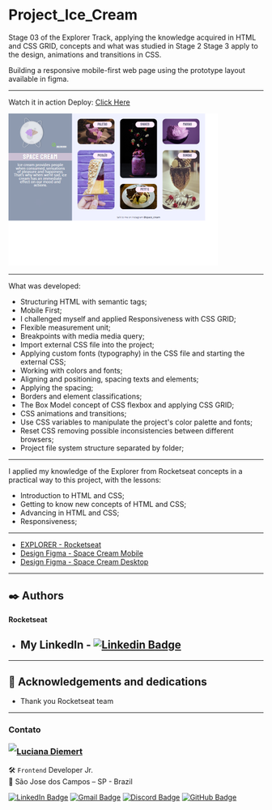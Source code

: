 # Project_Ice_Cream
  
  Stage 03 of the Explorer Track, applying the knowledge acquired in HTML and CSS GRID, concepts and what was studied in Stage 2 Stage 3 apply to the design, animations and transitions in CSS.
  
  Building a responsive mobile-first web page using the prototype layout available in figma.


-----

  Watch it in action Deploy: [Click Here](https://ludiemert.github.io/Projeto_Ice_Cream//)
  
  <img height="300px" src="https://github.com/ludiemert/Projeto_Ice_Cream/blob/main/.github/preview.png">

------
What was developed:

- Structuring HTML with semantic tags;
- Mobile First;
- I challenged myself and applied Responsiveness with CSS GRID;
- Flexible measurement unit;
- Breakpoints with media media query;
- Import external CSS file into the project;
- Applying custom fonts (typography) in the CSS file and starting the external CSS;
- Working with colors and fonts;
- Aligning and positioning, spacing texts and elements;
- Applying the spacing;
- Borders and element classifications;
- The Box Model concept of CSS flexbox and applying CSS GRID;
- CSS animations and transitions;
- Use CSS variables to manipulate the project's color palette and fonts;
- Reset CSS removing possible inconsistencies between different browsers;
- Project file system structure separated by folder;

------

I applied my knowledge of the Explorer from Rocketseat concepts in a practical way 
to this project, with the lessons:

- Introduction to HTML and CSS;
- Getting to know new concepts of HTML and CSS;
- Advancing in HTML and CSS;
- Responsiveness;
  
-----

- [EXPLORER - Rocketseat](https://www.rocketseat.com.br/explorer)
- [Design Figma - Space Cream Mobile](https://www.figma.com/file/drBBktNRdtCIUiN4cZk4yo?node-id=0:1)
- [Design Figma - Space Cream Desktop](https://www.figma.com/file/pddZCuQIRLjk5dEHQ4L4YR?node-id=0:1)


-----


## ✒️ Authors

 **Rocketseat**

- ## My LinkedIn - [![Linkedin Badge](https://img.shields.io/badge/-lucianadiemert-blue?style=flat-square&logo=Linkedin&logoColor=white&link=https://www.linkedin.com/in/lucianadiemert/)](https://www.linkedin.com/in/lucianadiemert/)



-----



## 🎁 Acknowledgements and dedications

* Thank you Rocketseat team


-----


### Contato

<img align="left" src="https://www.github.com/ludiemert.png?size=150">

### [**Luciana Diemert**](https://github.com/ludiemert)

🛠 `Frontend` Developer Jr. <br>
📍 São Jose dos Campos – SP - Brazil

<a href="https://www.linkedin.com/in/lucianadiemert" target="_blank"><img src="https://img.shields.io/badge/LinkedIn-0077B5?style=flat&logo=linkedin&logoColor=white" alt="LinkedIn Badge" height="25"></a>&nbsp;<a href="mailto:lucianadiemert@gmail.com" target="_blank"><img src="https://img.shields.io/badge/Gmail-D14836?style=flat&logo=gmail&logoColor=white" alt="Gmail Badge" height="25"></a>&nbsp;<a href="#"><img src="https://img.shields.io/badge/Discord-%237289DA.svg?logo=discord&logoColor=white" title="LuDiem#0654" alt="Discord Badge" height="25"></a>&nbsp;<a href="https://www.github.com/ludiemert" target="_blank"><img src="https://img.shields.io/badge/GitHub-100000?style=flat&logo=github&logoColor=white" alt="GitHub Badge" height="25"></a>&nbsp;

<br clear="left"/>





